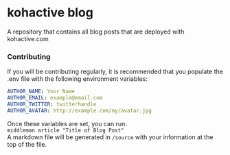 # kohactive blog
A repository that contains all blog posts that are deployed with kohactive.com

### Contributing
If you will be contributing regularly, it is recommended that you populate the .env file with the following environment variables:
```yaml
AUTHOR_NAME: Your Name
AUTHOR_EMAIL: example@email.com
AUTHOR_TWITTER: twitterhandle
AUTHOR_AVATAR: http://example.com/my/avatar.jpg
```
Once these variables are set, you can run:  
`middleman article "Title of Blog Post"`  
A markdown file will be generated in `/source` with your information at the top of the file.
